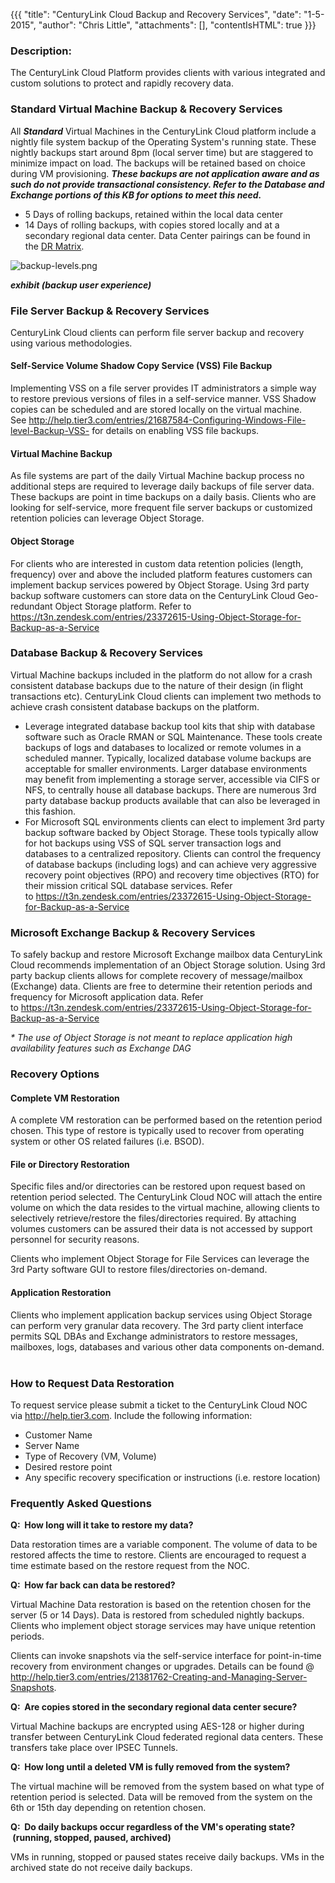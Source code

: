 {{{
  "title": "CenturyLink Cloud Backup and Recovery Services",
  "date": "1-5-2015",
  "author": "Chris Little",
  "attachments": [],
  "contentIsHTML": true
}}}

<h3>Description:</h3>
<p>The CenturyLink Cloud Platform provides clients with various integrated and custom solutions to protect and rapidly recovery data. </p>
<h3>Standard Virtual Machine Backup &amp; Recovery Services</h3>
<p>All <em><strong>Standard</strong> </em>Virtual Machines in the CenturyLink Cloud platform include a nightly file system backup of the Operating System's running state. These nightly backups start around 8pm (local server time) but are staggered to minimize
  impact on load. The backups will be retained based on choice during VM provisioning.&nbsp;<em><strong>These backups are&nbsp;not application aware and as such do not provide transactional consistency. Refer to the Database and Exchange portions of this KB for options to meet this need.</strong></em>
</p>
<ul>
  <li>5 Days of rolling backups, retained within the local data center</li>
  <li>14 Days of rolling backups, with copies stored locally and at a secondary regional data center. Data Center pairings can be found in the <a href="https://t3n.zendesk.com/entries/22023314-Disaster-Recovery-Comparison-Matrix" target="_blank">DR Matrix</a>.&nbsp;</li>
</ul>
<p><img src="https://t3n.zendesk.com/attachments/token/WfLAlIfI5SnFrTHRjUgXD6teQ/?name=backup-levels.png" alt="backup-levels.png" />
</p>
<p><em><strong>exhibit (backup user experience)</strong></em>
</p>
<h3>File Server Backup &amp; Recovery Services</h3>
<p>CenturyLink Cloud clients can perform file server backup and recovery using various methodologies. </p>
<h4>Self-Service Volume Shadow Copy Service (VSS) File Backup</h4>
<p>Implementing VSS on a file server provides IT administrators a simple way to restore previous versions of files in a self-service manner. VSS Shadow copies can be scheduled and are stored locally on the virtual machine. See&nbsp;<a href="http://help.tier3.com/entries/21687584-Configuring-Windows-File-level-Backup-VSS-">http://help.tier3.com/entries/21687584-Configuring-Windows-File-level-Backup-VSS-</a>&nbsp;for
  details on enabling VSS file backups.</p>
<h4>Virtual Machine Backup</h4>
<p>As file systems are part of the daily Virtual Machine backup process no additional steps are required to leverage daily backups of file server data. These backups are point in time backups on a daily basis. Clients who are looking for self-service,
  more frequent file server backups or customized retention policies can leverage Object Storage.</p>
<h4>Object Storage&nbsp;</h4>
<p>For clients who are interested in custom data retention policies (length, frequency) over and above the included platform features customers can implement backup services powered by Object Storage. Using 3rd party backup software customers can store
  data on the CenturyLink Cloud Geo-redundant Object Storage platform. Refer to <a href="https://t3n.zendesk.com/entries/23372615-Using-Object-Storage-for-Backup-as-a-Service" target="_blank">https://t3n.zendesk.com/entries/23372615-Using-Object-Storage-for-Backup-as-a-Service</a></p>
<h3>Database Backup &amp; Recovery Services</h3>
<p>Virtual Machine backups included in the platform do not allow for a crash consistent database backups due to the nature of their design (in flight transactions etc). CenturyLink Cloud clients can implement two methods to achieve crash consistent
  database backups on the platform.  </p>
<ul>
  <li>Leverage integrated database backup tool kits that ship with database software such as Oracle RMAN or SQL Maintenance. These tools create backups of logs and databases to localized or remote volumes in a scheduled manner. Typically, localized
    database volume backups are acceptable for smaller environments. Larger database environments may benefit from implementing a storage server, accessible via CIFS or NFS, to centrally house all database backups. There are numerous 3rd party database
    backup products available that can also be leveraged in this fashion. </li>
  <li>For Microsoft SQL environments clients can elect to implement 3rd party backup software backed by Object Storage. These tools typically allow for hot backups using VSS of SQL server transaction logs and databases to a centralized repository. Clients
    can control the frequency of database backups (including logs) and can achieve very aggressive recovery point objectives (RPO) and recovery time objectives (RTO) for their mission critical SQL database services. Refer to&nbsp;<a href="https://t3n.zendesk.com/entries/23372615-Using-Object-Storage-for-Backup-as-a-Service"
    target="_blank">https://t3n.zendesk.com/entries/23372615-Using-Object-Storage-for-Backup-as-a-Service</a>
  </li>
</ul>
<h3>Microsoft Exchange Backup &amp; Recovery Services</h3>
<p>To safely backup and restore Microsoft Exchange mailbox data CenturyLink Cloud recommends implementation of an Object Storage solution. Using 3rd party backup clients allows for complete recovery of message/mailbox (Exchange) data. Clients
  are free to determine their retention periods and frequency for Microsoft application data. Refer to&nbsp;<a href="https://t3n.zendesk.com/entries/23372615-Using-Object-Storage-for-Backup-as-a-Service" target="_blank">https://t3n.zendesk.com/entries/23372615-Using-Object-Storage-for-Backup-as-a-Service</a>
</p>
<p><em>* The use of Object Storage is not meant to replace application high availability features such as Exchange DAG</em>
</p>
<h3>Recovery Options</h3>
<h4>Complete VM Restoration</h4>
<p>A complete VM restoration can be performed based on the retention period chosen. This type of restore is typically used to recover from operating system or other OS related failures (i.e. BSOD).  &nbsp;</p>
<h4>File or Directory Restoration</h4>
<p>Specific files and/or directories can be restored upon request based on retention period selected. The CenturyLink Cloud NOC will attach the entire volume on which the data resides to the virtual machine, allowing clients to selectively retrieve/restore
  the files/directories required. By attaching volumes customers can be assured their data is not accessed by support personnel for security reasons. </p>
<p>Clients who implement Object Storage for File Services can leverage the 3rd Party software GUI to restore files/directories on-demand.&nbsp;</p>
<h4>Application Restoration</h4>
<p>Clients who implement application backup services using Object Storage can perform very granular data recovery. The 3rd party client interface permits SQL DBAs and Exchange administrators to restore messages, mailboxes, logs, databases and various
  other data components on-demand.  &nbsp; &nbsp;</p>
<h3>How to Request Data Restoration</h3>
<p>To request service please submit a ticket to the CenturyLink Cloud NOC via&nbsp;<a href="http://help.tier3.com/">http://help.tier3.com</a>. Include the following information:</p>
<ul>
  <li>Customer Name</li>
  <li>Server Name</li>
  <li>Type of Recovery (VM, Volume)</li>
  <li>Desired restore point</li>
  <li>Any specific recovery specification or instructions (i.e. restore location)</li>
</ul>
<h3>Frequently Asked Questions</h3>
<p><strong>Q:&nbsp; How long will it take to restore my data?</strong>
</p>
<p>Data restoration times are a variable component. The volume of data to be restored affects the time to restore. Clients are encouraged to request a time estimate based on the restore request from the NOC. </p>
<p><strong>Q:&nbsp;</strong><strong>&nbsp;How far back can data be restored?&nbsp;</strong>
</p>
<p>Virtual Machine Data restoration is based on the retention chosen for the server (5 or 14 Days). Data is restored from scheduled nightly backups. Clients who implement object storage services may have unique retention periods. </p>
<p>Clients can invoke snapshots via the self-service interface for point-in-time recovery from environment changes or upgrades. Details can be found @ <a href="http://help.tier3.com/entries/21381762-Creating-and-Managing-Server-Snapshots">http://help.tier3.com/entries/21381762-Creating-and-Managing-Server-Snapshots</a>.</p>
<p><strong>Q: &nbsp;Are copies stored in the secondary regional data center secure?</strong>
</p>
<p>Virtual Machine backups are encrypted using AES-128 or higher during transfer between CenturyLink Cloud federated regional data centers. These transfers take place over IPSEC Tunnels. </p>
<p><strong>Q: &nbsp;How long until a deleted VM is fully removed from the system?<br /></strong>
</p>
<p>The virtual machine will be removed from the system based on what type of retention period is selected. Data will be removed from the system on the 6th or 15th day depending on retention chosen.</p>
<p><strong>Q: &nbsp;Do daily backups occur regardless of the VM's operating state? &nbsp;(running, stopped, paused, archived)<br /></strong>
</p>
<p>VMs in running, stopped or paused states receive daily backups. VMs in the archived state do not receive daily backups.</p>

